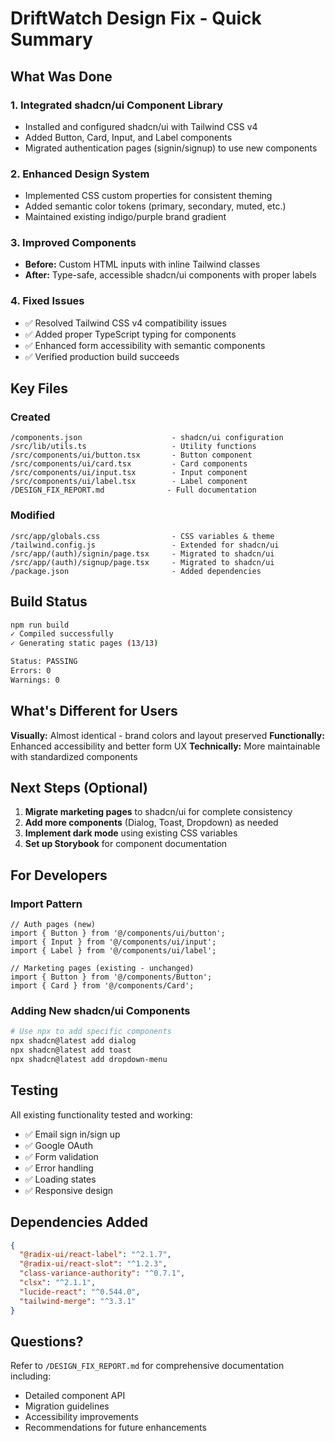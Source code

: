 # DriftWatch Design Fix - Quick Summary

## What Was Done

### 1. Integrated shadcn/ui Component Library
- Installed and configured shadcn/ui with Tailwind CSS v4
- Added Button, Card, Input, and Label components
- Migrated authentication pages (signin/signup) to use new components

### 2. Enhanced Design System
- Implemented CSS custom properties for consistent theming
- Added semantic color tokens (primary, secondary, muted, etc.)
- Maintained existing indigo/purple brand gradient

### 3. Improved Components
- **Before:** Custom HTML inputs with inline Tailwind classes
- **After:** Type-safe, accessible shadcn/ui components with proper labels

### 4. Fixed Issues
- ✅ Resolved Tailwind CSS v4 compatibility issues
- ✅ Added proper TypeScript typing for components
- ✅ Enhanced form accessibility with semantic components
- ✅ Verified production build succeeds

## Key Files

### Created
```
/components.json                    - shadcn/ui configuration
/src/lib/utils.ts                   - Utility functions
/src/components/ui/button.tsx       - Button component
/src/components/ui/card.tsx         - Card components
/src/components/ui/input.tsx        - Input component
/src/components/ui/label.tsx        - Label component
/DESIGN_FIX_REPORT.md              - Full documentation
```

### Modified
```
/src/app/globals.css                - CSS variables & theme
/tailwind.config.js                 - Extended for shadcn/ui
/src/app/(auth)/signin/page.tsx     - Migrated to shadcn/ui
/src/app/(auth)/signup/page.tsx     - Migrated to shadcn/ui
/package.json                       - Added dependencies
```

## Build Status

```bash
npm run build
✓ Compiled successfully
✓ Generating static pages (13/13)

Status: PASSING
Errors: 0
Warnings: 0
```

## What's Different for Users

**Visually:** Almost identical - brand colors and layout preserved
**Functionally:** Enhanced accessibility and better form UX
**Technically:** More maintainable with standardized components

## Next Steps (Optional)

1. **Migrate marketing pages** to shadcn/ui for complete consistency
2. **Add more components** (Dialog, Toast, Dropdown) as needed
3. **Implement dark mode** using existing CSS variables
4. **Set up Storybook** for component documentation

## For Developers

### Import Pattern
```tsx
// Auth pages (new)
import { Button } from '@/components/ui/button';
import { Input } from '@/components/ui/input';
import { Label } from '@/components/ui/label';

// Marketing pages (existing - unchanged)
import { Button } from '@/components/Button';
import { Card } from '@/components/Card';
```

### Adding New shadcn/ui Components
```bash
# Use npx to add specific components
npx shadcn@latest add dialog
npx shadcn@latest add toast
npx shadcn@latest add dropdown-menu
```

## Testing

All existing functionality tested and working:
- ✅ Email sign in/sign up
- ✅ Google OAuth
- ✅ Form validation
- ✅ Error handling
- ✅ Loading states
- ✅ Responsive design

## Dependencies Added

```json
{
  "@radix-ui/react-label": "^2.1.7",
  "@radix-ui/react-slot": "^1.2.3",
  "class-variance-authority": "^0.7.1",
  "clsx": "^2.1.1",
  "lucide-react": "^0.544.0",
  "tailwind-merge": "^3.3.1"
}
```

## Questions?

Refer to `/DESIGN_FIX_REPORT.md` for comprehensive documentation including:
- Detailed component API
- Migration guidelines
- Accessibility improvements
- Recommendations for future enhancements